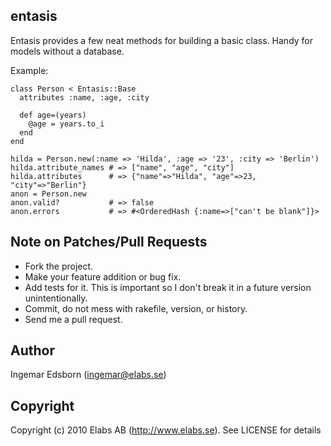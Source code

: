 entasis
-------

Entasis provides a few neat methods for building a basic class. Handy for models without a database.

Example:

    class Person < Entasis::Base
      attributes :name, :age, :city

      def age=(years)
        @age = years.to_i
      end
    end

    hilda = Person.new(:name => 'Hilda', :age => '23', :city => 'Berlin')
    hilda.attribute_names # => ["name", "age", "city"]
    hilda.attributes      # => {"name"=>"Hilda", "age"=>23, "city"=>"Berlin"}
    anon = Person.new
    anon.valid?           # => false
    anon.errors           # => #<OrderedHash {:name=>["can't be blank"]}>


Note on Patches/Pull Requests
-----------------------------

* Fork the project.
* Make your feature addition or bug fix.
* Add tests for it. This is important so I don't break it in a  future version unintentionally.
* Commit, do not mess with rakefile, version, or history.
* Send me a pull request.


Author
------

Ingemar Edsborn (ingemar@elabs.se)


Copyright
---------

Copyright (c) 2010 Elabs AB (http://www.elabs.se). See LICENSE for details 

